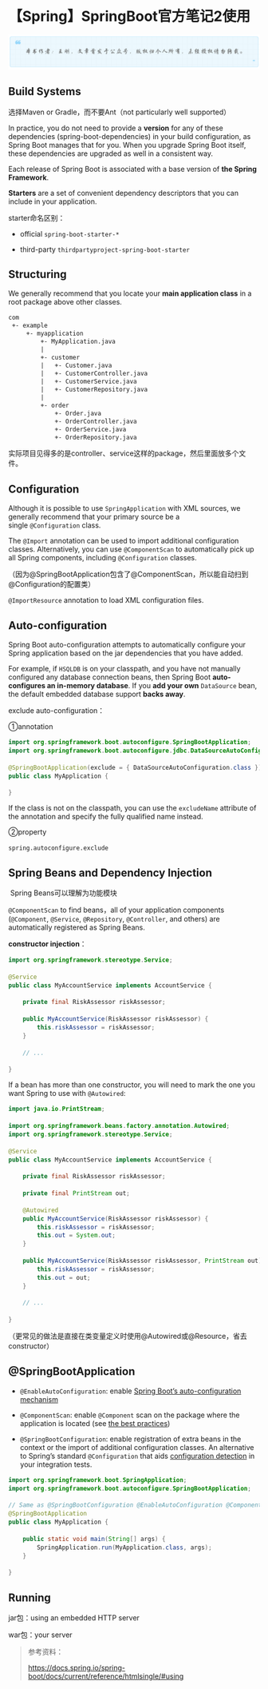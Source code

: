 # 【Spring】SpringBoot官方笔记2使用
![](../wanggang.png)

## Build Systems

选择Maven or Gradle，而不要Ant（not particularly well supported）

In practice, you do not need to provide a **version** for any of these dependencies (spring-boot-dependencies) in your build configuration, as Spring Boot manages that for you. When you upgrade Spring Boot itself, these dependencies are upgraded as well in a consistent way.

Each release of Spring Boot is associated with a base version of **the Spring Framework**.

**Starters** are a set of convenient dependency descriptors that you can include in your application.

starter命名区别：

- official `spring-boot-starter-*`

- third-party `thirdpartyproject-spring-boot-starter`

## Structuring

We generally recommend that you locate your **main application class** in a root package above other classes.

```
com
 +- example
     +- myapplication
         +- MyApplication.java
         |
         +- customer
         |   +- Customer.java
         |   +- CustomerController.java
         |   +- CustomerService.java
         |   +- CustomerRepository.java
         |
         +- order
             +- Order.java
             +- OrderController.java
             +- OrderService.java
             +- OrderRepository.java
```

实际项目见得多的是controller、service这样的package，然后里面放多个文件。

## Configuration

Although it is possible to use `SpringApplication` with XML sources, we generally recommend that your primary source be a single `@Configuration` class.

The `@Import` annotation can be used to import additional configuration classes. Alternatively, you can use `@ComponentScan` to automatically pick up all Spring components, including `@Configuration` classes.

（因为@SpringBootApplication包含了@ComponentScan，所以能自动扫到@Configuration的配置类）

`@ImportResource` annotation to load XML configuration files.

## Auto-configuration

Spring Boot auto-configuration attempts to automatically configure your Spring application based on the jar dependencies that you have added.

For example, if `HSQLDB` is on your classpath, and you have not manually configured any database connection beans, then Spring Boot **auto-configures an in-memory database**. If you **add your own** `DataSource` bean, the default embedded database support **backs away**.

exclude auto-configuration：

①annotation

```java
import org.springframework.boot.autoconfigure.SpringBootApplication;
import org.springframework.boot.autoconfigure.jdbc.DataSourceAutoConfiguration;

@SpringBootApplication(exclude = { DataSourceAutoConfiguration.class })
public class MyApplication {

}
```

If the class is not on the classpath, you can use the `excludeName` attribute of the annotation and specify the fully qualified name instead.

②property

`spring.autoconfigure.exclude` 

## Spring Beans and Dependency Injection

 Spring Beans可以理解为功能模块

`@ComponentScan` to find beans，all of your application components (`@Component`, `@Service`, `@Repository`, `@Controller`, and others) are automatically registered as Spring Beans.

**constructor injection**：

```java
import org.springframework.stereotype.Service;

@Service
public class MyAccountService implements AccountService {

    private final RiskAssessor riskAssessor;

    public MyAccountService(RiskAssessor riskAssessor) {
        this.riskAssessor = riskAssessor;
    }

    // ...

}
```

If a bean has more than one constructor, you will need to mark the one you want Spring to use with `@Autowired`:

```java
import java.io.PrintStream;

import org.springframework.beans.factory.annotation.Autowired;
import org.springframework.stereotype.Service;

@Service
public class MyAccountService implements AccountService {

    private final RiskAssessor riskAssessor;

    private final PrintStream out;

    @Autowired
    public MyAccountService(RiskAssessor riskAssessor) {
        this.riskAssessor = riskAssessor;
        this.out = System.out;
    }

    public MyAccountService(RiskAssessor riskAssessor, PrintStream out) {
        this.riskAssessor = riskAssessor;
        this.out = out;
    }

    // ...

}
```

（更常见的做法是直接在类变量定义时使用@Autowired或@Resource，省去constructor）

## @SpringBootApplication

- `@EnableAutoConfiguration`: enable [Spring Boot’s auto-configuration mechanism](https://docs.spring.io/spring-boot/docs/current/reference/htmlsingle/#using.auto-configuration)

- `@ComponentScan`: enable `@Component` scan on the package where the application is located (see [the best practices](https://docs.spring.io/spring-boot/docs/current/reference/htmlsingle/#using.structuring-your-code))

- `@SpringBootConfiguration`: enable registration of extra beans in the context or the import of additional configuration classes. An alternative to Spring’s standard `@Configuration` that aids [configuration detection](https://docs.spring.io/spring-boot/docs/current/reference/htmlsingle/#features.testing.spring-boot-applications.detecting-configuration) in your integration tests.

```java
import org.springframework.boot.SpringApplication;
import org.springframework.boot.autoconfigure.SpringBootApplication;

// Same as @SpringBootConfiguration @EnableAutoConfiguration @ComponentScan
@SpringBootApplication
public class MyApplication {

    public static void main(String[] args) {
        SpringApplication.run(MyApplication.class, args);
    }

}
```

## Running

jar包：using an embedded HTTP server

war包：your server

> 参考资料：
> 
> https://docs.spring.io/spring-boot/docs/current/reference/htmlsingle/#using
